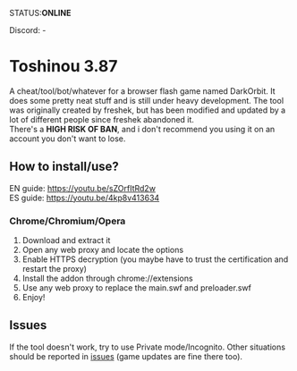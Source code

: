 
STATUS:**ONLINE** 

Discord: *-*

Toshinou 3.87
==========
A cheat/tool/bot/whatever for a browser flash game named DarkOrbit.
It does some pretty neat stuff and is still under heavy development.
The tool was originally created by freshek, but has been modified and updated by a lot of different people
since freshek abandoned it.  
There's a **HIGH RISK OF BAN**, and i don't recommend you using it on an account you don't want to lose.


How to install/use?
----------
EN guide: https://youtu.be/sZOrfItRd2w <br />
ES guide: https://youtu.be/4kp8v413634<br />
### Chrome/Chromium/Opera
1. Download and extract it
2. Open any web proxy and locate the options
3. Enable HTTPS decryption (you maybe have to trust the certification and restart the proxy)
4. Install the addon through chrome://extensions
5. Use any web proxy to replace the main.swf and preloader.swf
6. Enjoy!



Issues
----------
If the tool doesn't work, try to use Private mode/Incognito.
Other situations should be reported in [issues](../../issues) (game updates are fine there too).

